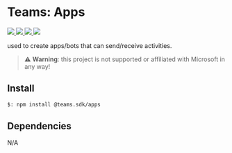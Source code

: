 # Teams: Apps

<p>
    <a href="https://www.npmjs.com/package/@teams.sdk/apps" target="_blank">
        <img src="https://img.shields.io/npm/v/@teams.sdk/apps" />
    </a>
    <a href="https://www.npmjs.com/package/@teams.sdk/apps?activeTab=code" target="_blank">
        <img src="https://img.shields.io/bundlephobia/min/@teams.sdk/apps" />
    </a>
    <a href="https://www.npmjs.com/package/@teams.sdk/apps?activeTab=dependencies" target="_blank">
        <img src="https://img.shields.io/librariesio/release/npm/@teams.sdk/apps" />
    </a>
    <a href="https://www.npmjs.com/package/@teams.sdk/apps" target="_blank">
        <img src="https://img.shields.io/npm/dw/@teams.sdk/apps" />
    </a>
</p>

used to create apps/bots that can send/receive activities.

> ⚠️ **Warning**: this project is not supported or affiliated with Microsoft in any way!

## Install

```bash
$: npm install @teams.sdk/apps
```

## Dependencies

N/A
